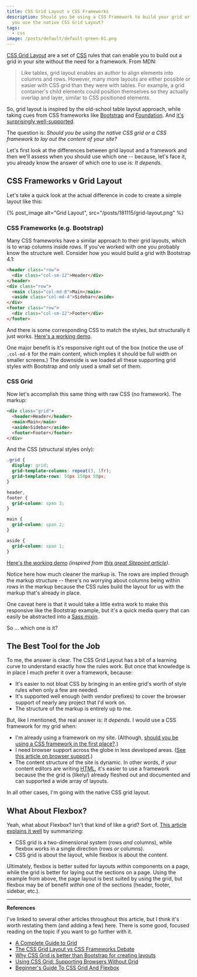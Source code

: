 ```yaml
---
title: CSS Grid Layout v CSS Frameworks
description: Should you be using a CSS Framework to build your grid or should
  you use the native CSS Grid Layout?
tags:
  - css
image: /posts/default/default-green-01.png
---
```


[CSS Grid Layout](https://developer.mozilla.org/en-US/docs/Web/CSS/CSS_Grid_Layout) are a set of [CSS](/posts/wtf-is-css/) rules that can enable you to build out a grid in your site without the need for a framework. From MDN:

> Like tables, grid layout enables an author to align elements into columns and rows. However, many more layouts are either possible or easier with CSS grid than they were with tables. For example, a grid container's child elements could position themselves so they actually overlap and layer, similar to CSS positioned elements.

So, grid layout is inspired by the old-school table layout approach, while taking cues from CSS frameworks like [Bootstrap](https://getbootstrap.com/docs/4.1/layout/grid/) and [Foundation](https://foundation.zurb.com/sites/docs/grid). And [it's surprisingly well-supported](https://caniuse.com/#search=css%20grid).

The question is: _Should you be using the native CSS grid or a CSS framework to lay out the content of your site?_

Let's first look at the differences between grid layout and a framework and then we'll assess when you should use which one -- because, let's face it, you already know the answer of which one to use is: _It depends._

## CSS Frameworks v Grid Layout

Let's take a quick look at the actual difference in code to create a simple layout like this:

{% post_image alt="Grid Layout", src="/posts/181115/grid-layout.png" %}

### CSS Frameworks (e.g. Bootstrap)

Many CSS frameworks have a similar approach to their grid layouts, which is to wrap columns inside rows. If you've worked with one you probably know the structure well. Consider how you would build a grid with Bootstrap 4.1:

```html
<header class="row">
  <div class="col-sm-12">Header</div>
</header>
<div class="row">
  <main class="col-md-8">Main</main>
  <aside class="col-md-4">Sidebar</aside>
</div>
<footer class="row">
  <div class="col-sm-12">Footer</div>
</footer>
```

And there is some corresponding CSS to match the styles, but structurally it just works. [Here's a working demo](https://codepen.io/seancdavis/pen/GwmdrZ).

One major benefit is it's responsive right out of the box (notice the use of `.col-md-8` for the main content, which implies it should be full width on smaller screens.) The downside is we loaded all these supporting grid styles with Bootstrap and only used a small set of them.

### CSS Grid

Now let's accomplish this same thing with raw CSS (no framework). The markup:

```html
<div class="grid">
  <header>Header</header>
  <main>Main</main>
  <aside>Sidebar</aside>
  <footer>Footer</footer>
</div>
```

And the CSS (structural styles only):

```css
.grid {
  display: grid;
  grid-template-columns: repeat(3, 1fr);
  grid-template-rows: 50px 150px 50px;
}

header,
footer {
  grid-column: span 3;
}

main {
  grid-column: span 2;
}

aside {
  grid-column: span 1;
}
```

[Here's the working demo](https://codepen.io/seancdavis/pen/oQWdoN) _(inspired from [this great Sitepoint article](https://www.sitepoint.com/css-grid-layout-vs-css-frameworks-debate/))_.

Notice here how much cleaner the markup is. The rows are implied through the markup structure -- there's no worrying about columns being within rows in the markup because the CSS rules build the layout for us with the markup that's already in place.

One caveat here is that it would take a little extra work to make this responsive like the Bootstrap example, but it's a quick media query that can easily be abstracted into a [Sass mixin](https://sass-lang.com/guide).

So ... which one is it?

## The Best Tool for the Job

To me, the answer is clear. The CSS Grid Layout has a bit of a learning curve to understand exactly how the rules work. But once that knowledge is in place I much prefer it over a framework, because:

- It's easier to not bloat CSS by bringing in an entire grid's worth of style rules when only a few are needed.
- It's supported well enough (with vendor prefixes) to cover the browser support of nearly any project that I'd work on.
- The structure of the markup is entirely up to me.

But, like I mentioned, the real answer is: _It depends_. I would use a CSS framework for my grid when:

- I'm already using a framework on my site. (Although, [should you be using a CSS framework in the first place?](/posts/do-you-need-css-framework/).)
- I need browser support across the globe in less developed areas. ([See this article on browser support](https://www.smashingmagazine.com/2017/11/css-grid-supporting-browsers-without-grid/).)
- The content structure of the site is dynamic. In other words, if your content editors are writing [HTML](/posts/wtf-is-html/), it's easier to use a framework because the the grid is (likely/) already fleshed out and documented and can supported a wide array of layouts.

In all other cases, I'm going with the native CSS grid layout.

## What About Flexbox?

Yeah, what about Flexbox? Isn't that kind of like a grid? Sort of. [This article explains it well](https://medium.com/youstart-labs/beginners-guide-to-choose-between-css-grid-and-flexbox-783005dd2412) by summarizing:

- CSS grid is a two-dimensional system (rows _and_ columns), while flexbox works in a single direction (rows _or_ columns).
- CSS grid is about the layout, while flexbox is about the content.

Ultimately, flexbox is better suited for layouts _within_ components on a page, while the grid is better for laying out the sections on a page. Using the example from above, the page layout is best suited by using the grid, but flexbox may be of benefit _within_ one of the sections (header, footer, sidebar, etc.).

---

**References**

I've linked to several other articles throughout this article, but I think it's worth restating them (and adding a few) here. There is some good, focused reading on the topic if you want to go further with it.

- [A Complete Guide to Grid](https://css-tricks.com/snippets/css/complete-guide-grid/)
- [The CSS Grid Layout vs CSS Frameworks Debate](https://www.sitepoint.com/css-grid-layout-vs-css-frameworks-debate/)
- [Why CSS Grid is better than Bootstrap for creating layouts](https://hackernoon.com/how-css-grid-beats-bootstrap-85d5881cf163)
- [Using CSS Grid: Supporting Browsers Without Grid](https://www.smashingmagazine.com/2017/11/css-grid-supporting-browsers-without-grid/)
- [Beginner's Guide To CSS Grid And Flexbox](https://medium.com/youstart-labs/beginners-guide-to-choose-between-css-grid-and-flexbox-783005dd2412)

